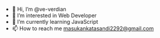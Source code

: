 - 👋 Hi, I’m @ve-verdian
- 👀 I’m interested in Web Developer 
- 🌱 I’m currently learning JavaScript 
- 📫 How to reach me masukankatasandi2292@gmail.com

<!---
ve-verdian/ve-verdian is a ✨ special ✨ repository because its `README.md` (this file) appears on your GitHub profile.
You can click the Preview link to take a look at your changes.
--->
